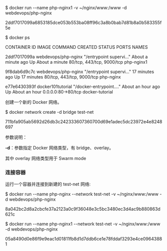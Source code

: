 $  docker run --name php-nginx1 -v ~/nginx/www:/www  -d webdevops/php-nginx

2ddf7017099a6853185dce053b553ba08ff96c3a8b0bab7d81b8a0b583355f5e

$ docker ps

CONTAINER ID        IMAGE                 COMMAND                  CREATED              STATUS              PORTS                       NAMES

2ddf7017099a        webdevops/php-nginx   "/entrypoint supervi…"   About a minute ago   Up About a minute   80/tcp, 443/tcp, 9000/tcp   php-nginx1

9f8dab6d9c7c        webdevops/php-nginx   "/entrypoint supervi…"   17 minutes ago       Up 17 minutes       80/tcp, 443/tcp, 9000/tcp   php-nginx

e77e6430393f        docker101tutorial     "/docker-entrypoint.…"   About an hour ago    Up About an hour    0.0.0.0:80-&gt;80/tcp          docker-tutorial

创建一个新的 Docker 网络。

$ docker network create -d bridge test-net

711bfa905ab5692d26db3c242333607360700d69e1adec5dc23972e4e8248697

参数说明：

**-d**：参数指定 Docker 网络类型，有 bridge、overlay。

其中 overlay 网络类型用于 Swarm mode

### 连接容器

运行一个容器并连接到新建的 test-net 网络:

$  docker run --name php-nginx --network test-net -v ~/nginx/www:/www  -d webdevops/php-nginx

8a042bc2d8a2cbcfe37a2123a0c9f36048e3c5bc3480ec3d4ac9b880863d621c

$  docker run --name php-nginx1 --network test-net -v ~/nginx/www:/www  -d webdevops/php-nginx

05a8490d0e86f9e9eac1d01811fb8d1d7ddb6ce1e78fddaf3293e4ce09643881

